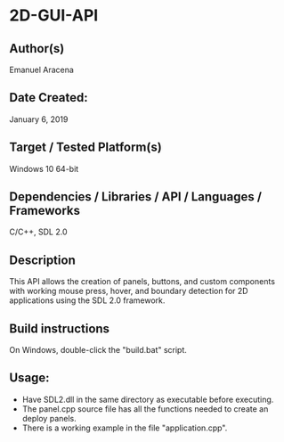 # 2D-GUI-API
## Author(s)

  Emanuel Aracena
## Date Created:

  January 6, 2019
## Target / Tested Platform(s)
  
  Windows 10 64-bit
## Dependencies / Libraries / API / Languages / Frameworks

  C/C++, SDL 2.0
## Description

  This API allows the creation of panels, buttons, and custom components with working mouse press, hover, and boundary detection for 2D applications using the SDL 2.0 framework.
  
## Build instructions

  On Windows, double-click the "build.bat" script.

## Usage:

  * Have SDL2.dll in the same directory as executable before executing.
  * The panel.cpp source file has all the functions needed to create an deploy panels.
  * There is a working example in the file "application.cpp".

